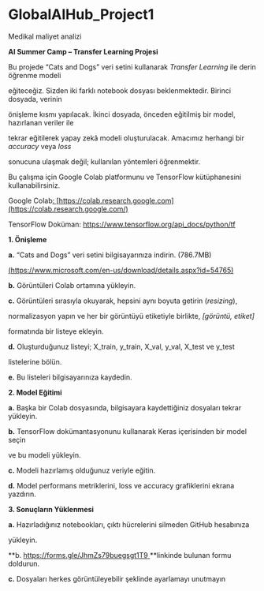 # GlobalAIHub_Project1
Medikal maliyet analizi

<a name="br1"></a> 

**AI Summer Camp – Transfer Learning Projesi**

Bu projede “Cats and Dogs” veri setini kullanarak *Transfer Learning* ile derin öğrenme modeli

eğiteceğiz. Sizden iki farklı notebook dosyası beklenmektedir. Birinci dosyada, verinin

önişleme kısmı yapılacak. İkinci dosyada, önceden eğitilmiş bir model, hazırlanan veriler ile

tekrar eğitilerek yapay zekâ modeli oluşturulacak. Amacımız herhangi bir *accuracy* veya *loss*

sonucuna ulaşmak değil; kullanılan yöntemleri öğrenmektir.

Bu çalışma için Google Colab platformunu ve TensorFlow kütüphanesini kullanabilirsiniz.

Google Colab[:](https://colab.research.google.com/)[ ](https://colab.research.google.com/)[https://colab.research.google.com](https://colab.research.google.com/)

TensorFlow Doküman: <https://www.tensorflow.org/api_docs/python/tf>

**1. Önişleme**

**a.** “Cats and Dogs” veri setini bilgisayarınıza indirin. (786.7MB)

[(](https://www.microsoft.com/en-us/download/details.aspx?id=54765)<https://www.microsoft.com/en-us/download/details.aspx?id=54765>[)](https://www.microsoft.com/en-us/download/details.aspx?id=54765)

**b.** Görüntüleri Colab ortamına yükleyin.

**c.** Görüntüleri sırasıyla okuyarak, hepsini aynı boyuta getirin (*resizing*),

normalizasyon yapın ve her bir görüntüyü etiketiyle birlikte, *[görüntü, etiket]*

formatında bir listeye ekleyin.

**d.** Oluşturduğunuz listeyi; X\_train, y\_train, X\_val, y\_val, X\_test ve y\_test

listelerine bölün.

**e.** Bu listeleri bilgisayarınıza kaydedin.

**2. Model Eğitimi**

**a.** Başka bir Colab dosyasında, bilgisayara kaydettiğiniz dosyaları tekrar yükleyin.

**b.** TensorFlow dokümantasyonunu kullanarak Keras içerisinden bir model seçin

ve bu modeli yükleyin.

**c.** Modeli hazırlamış olduğunuz veriyle eğitin.

**d.** Model performans metriklerini, loss ve accuracy grafiklerini ekrana yazdırın.

**3. Sonuçların Yüklenmesi**

**a.** Hazırladığınız notebookları, çıktı hücrelerini silmeden GitHub hesabınıza

yükleyin.

**b. <https://forms.gle/JhmZs79buegsgt1T9>[ ](https://forms.gle/JhmZs79buegsgt1T9)**linkinde bulunan formu doldurun.

**c.** Dosyaları herkes görüntüleyebilir şeklinde ayarlamayı unutmayın 

